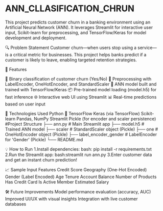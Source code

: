 # ANN_CLLASIFICATION_CHRUN
This project predicts customer churn in a banking environment using an Artificial Neural Network (ANN). It leverages Streamlit for interactive user input, Scikit-learn for preprocessing, and TensorFlow/Keras for model development and deployment.

🔍 Problem Statement
Customer churn—when users stop using a service—is a critical metric for businesses. This project helps banks predict if a customer is likely to leave, enabling targeted retention strategies.

🚀 Features

🎯 Binary classification of customer churn (Yes/No)
🧰 Preprocessing with LabelEncoder, OneHotEncoder, and StandardScaler
🧠 ANN model built and trained with TensorFlow/Keras
📦 Pre-trained model loading (model.h5) for fast inference
🌐 Interactive web UI using Streamlit
📊 Real-time predictions based on user input

🧩 Technologies Used
Python 🐍
TensorFlow
Keras (via TensorFlow)
Scikit-learn
Pandas, NumPy
Streamlit
Pickle (for encoder and scaler persistence)
#Project Structure
├── ann.py                    # Main Streamlit app
├── model.h5                 # Trained ANN model
├── scaler                   # StandardScaler object (Pickle)
├── one                      # OneHotEncoder object (Pickle)
├── label_encoder_gender     # LabelEncoder for 'Gender' (Pickle)
└── README.md

💡 How to Run
1.Install dependencies:
bash: pip install -r requirements.txt
2.Run the Streamlit app:
bash:streamlit run ann.py
3.Enter customer data and get an instant churn prediction!

📈 Sample Input Features
Credit Score
Geography (One-Hot Encoded)
Gender (Label Encoded)
Age
Tenure
Account Balance
Number of Products
Has Credit Card
Is Active Member
Estimated Salary

🛠 Future Improvements
Model performance evaluation (accuracy, AUC)
Improved UI/UX with visual insights
Integration with live customer databases



